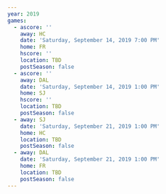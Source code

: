 ```yaml
---
year: 2019
games:
  - ascore: ''
    away: HC
    date: 'Saturday, September 14, 2019 7:00 PM'
    home: FR
    hscore: ''
    location: TBD
    postSeason: false
  - ascore: ''
    away: DAL
    date: 'Saturday, September 14, 2019 1:00 PM'
    home: SJ
    hscore: ''
    location: TBD
    postSeason: false
  - away: SJ
    date: 'Saturday, September 21, 2019 1:00 PM'
    home: HC
    location: TBD
    postSeason: false
  - away: DAL
    date: 'Saturday, September 21, 2019 1:00 PM'
    home: FR
    location: TBD
    postSeason: false
---
```


